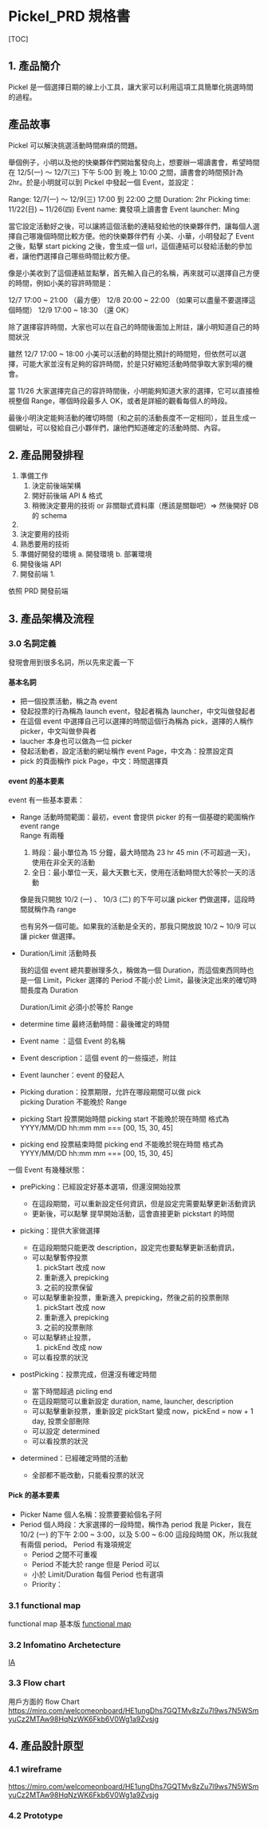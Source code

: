 # Pickel_PRD 規格書

[TOC]

## 1. 產品簡介

Pickel 是一個選擇日期的線上小工具，讓大家可以利用這項工具簡單化挑選時間的過程。

## 產品故事

Pickel 可以解決挑選活動時間麻煩的問題。

舉個例子，小明以及他的快樂夥伴們開始奮發向上，想要辦一場讀書會，希望時間在 12/5(一) ～ 12/7(三) 下午 5:00 到 晚上 10:00 之間，讀書會的時間預計為 2hr。於是小明就可以到 Pickel 中發起一個 Event，並設定：

Range: 12/7(一) ～ 12/9(三) 17:00 到 22:00 之間
Duration: 2hr
Picking time: 11/22(日) ~ 11/26(四)
Event name: 糞發項上讀書會
Event launcher: Ming

當它設定活動好之後，可以讓將這個活動的連結發給他的快樂夥伴們，讓每個人選擇自己哪幾個時間比較方便。他的快樂夥伴們有 小美、小華，小明發起了 Event 之後，點擊 start picking 之後，會生成一個 url，這個連結可以發給活動的參加者，讓他們選擇自己哪些時間比較方便。

像是小美收到了這個連結並點擊，首先輸入自己的名稱，再來就可以選擇自己方便的時間，例如小美的容許時間是：

12/7 17:00 ~ 21:00 （最方便）
12/8 20:00 ~ 22:00 （如果可以盡量不要選擇這個時間）
12/9 17:00 ~ 18:30 （還 OK）

除了選擇容許時間，大家也可以在自己的時間後面加上附註，讓小明知道自己的時間狀況

雖然 12/7 17:00 ~ 18:00 小美可以活動的時間比預計的時間短，但依然可以選擇，可能大家並沒有足夠的容許時間，於是只好縮短活動時間爭取大家到場的機會。

當 11/26 大家選擇完自己的容許時間後，小明能夠知道大家的選擇，它可以直接檢視整個 Range，哪個時段最多人 OK，或者是詳細的觀看每個人的時段。

最後小明決定能夠活動的確切時間（和之前的活動長度不一定相同），並且生成一個網址，可以發給自己小夥伴們，讓他們知道確定的活動時間、內容。

## 2. 產品開發排程
1. 準備工作
   1. 決定前後端架構
   2. 開好前後端 API & 格式
   3. 稍微決定要用的技術 or 非關聯式資料庫（應該是關聯吧）=> 然後開好 DB 的 schema
2. 
3. 決定要用的技術
4. 熟悉要用的技術
5. 準備好開發的環境
  a. 開發環境
  b. 部署環境
8. 開發後端 API
9. 開發前端
   1.  

依照 PRD 開發前端

## 3. 產品架構及流程

### 3.0 名詞定義

發現會用到很多名詞，所以先來定義一下

#### 基本名詞

- 把一個投票活動，稱之為 event
- 發起投票的行為稱為 launch event，發起者稱為 launcher，中文叫做發起者
- 在這個 event 中選擇自己可以選擇的時間這個行為稱為 pick，選擇的人稱作 picker，中文叫做參與者
- laucher 本身也可以做為一位 picker
- 發起活動者，設定活動的網址稱作 event Page，中文為：投票設定頁
- pick 的頁面稱作 pick Page，中文：時間選擇頁

#### event 的基本要素

event 有一些基本要素：

- Range 活動時間範圍：最初，event 會提供 picker 的有一個基礎的範圍稱作 event range  
   Range 有兩種

  1. 時段：最小單位為 15 分鐘，最大時間為 23 hr 45 min (不可超過一天)，使用在非全天的活動
  2. 全日：最小單位一天，最大天數七天，使用在活動時間大於等於一天的活動

  像是我只開放 10/2 (一) 、 10/3 (二) 的下午可以讓 picker 們做選擇，這段時間就稱作為 range

  也有另外一個可能。如果我的活動是全天的，那我只開放說 10/2 ~ 10/9 可以讓 picker 做選擇。

- Duration/Limit 活動時長

  我的這個 event 總共要辦理多久，稱做為一個 Duration，而這個東西同時也是一個 Limit，Picker 選擇的 Period 不能小於 Limit，最後決定出來的確切時間長度為 Duration

  Duration/Limit 必須小於等於 Range

- determine time 最終活動時間：最後確定的時間
- Event name ：這個 Event 的名稱
- Event description：這個 event 的一些描述，附註
- Event launcher：event 的發起人
- Picking duration：投票期限，允許在哪段期間可以做 pick  
  picking Duration 不能晚於 Range
- picking Start 投票開始時間
  picking start 不能晚於現在時間
  格式為 YYYY/MM/DD hh:mm
  mm === [00, 15, 30, 45]

- picking end 投票結束時間
  picking end 不能晚於現在時間
  格式為 YYYY/MM/DD hh:mm
  mm === [00, 15, 30, 45]

一個 Event 有幾種狀態：

- prePicking：已經設定好基本選項，但還沒開始投票
  - 在這段期間，可以重新設定任何資訊，但是設定完需要點擊更新活動資訊
  - 更新後，可以點擊 提早開始活動，這會直接更新 pickstart 的時間
- picking：提供大家做選擇
  - 在這段期間只能更改 description，設定完也要點擊更新活動資訊，
  - 可以點擊暫停投票
    1. pickStart 改成 now
    2. 重新進入 prepicking
    4. 之前的投票保留
  - 可以點擊重新投票，重新進入 prepicking，然後之前的投票刪除
    1. pickStart 改成 now
    2. 重新進入 prepicking
    4. 之前的投票刪除
  - 可以點擊終止投票，
    1. pickEnd 改成 now
  - 可以看投票的狀況
- postPicking：投票完成，但還沒有確定時間

  - 當下時間超過 picling end
  - 在這段期間可以重新設定 duration, name, launcher, description
  - 可以點擊重新投票，重新設定 pickStart 變成 now，pickEnd = now + 1 day, 投票全部刪除
  - 可以設定 determined
  - 可以看投票的狀況
- determined：已經確定時間的活動
  - 全部都不能改動，只能看投票的狀況

#### Pick 的基本要素

- Picker Name 個人名稱：投票要要給個名子阿
- Period 個人時段：大家選擇的一段時間，稱作為 period
  我是 Picker，我在 10/2 (一) 的下午 2:00 ~ 3:00，以及 5:00 ~ 6:00 這段段時間 OK，所以我就有兩個 period。 Period 有幾項規定
  - Period 之間不可重複
  - Period 不能大於 range
    但是 Period 可以
  - 小於 Limit/Duration
    每個 Period 也有選項
  - Priority：

### 3.1 functional map

functional map 基本版
[functional map](https://coggle.it/diagram/X5pUT8xkJHH1rLV0/t/pickel/f697bb39a1f1d059b11c36cca421abcaa5f6784a8c4018a5ebefebe22b97e860)

### 3.2 Infomatino Archetecture

[IA](https://coggle.it/diagram/X5pzSYd4rgBvPujY/t/pickel/7eeb6aa5700359e602b4440e86ba18d7870a13f69ed9a99b37282a9d27d88884)

### 3.3 Flow chart

用戶方面的 flow Chart
https://miro.com/welcomeonboard/HE1ungDhs7GQTMv8zZu7l9ws7N5WSmyuCz2MTAw98HqNzWK6Fkb6V0Wg1a9Zvsjg

## 4. 產品設計原型

### 4.1 wireframe

https://miro.com/welcomeonboard/HE1ungDhs7GQTMv8zZu7l9ws7N5WSmyuCz2MTAw98HqNzWK6Fkb6V0Wg1a9Zvsjg

### 4.2 Prototype

